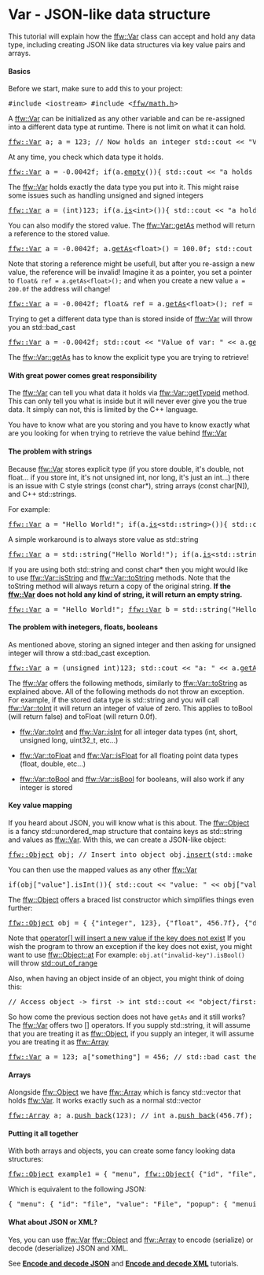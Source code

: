 Var - JSON-like data structure
=================

This tutorial will explain how the [ffw::Var](ffw_Var.html) class can accept and hold any data type, including creating JSON like data structures via key value pairs and arrays.

#### Basics


Before we start, make sure to add this to your project:


<pre><div class="lang-cpp" style="white-space: nowrap;"><span class="hljs-meta-keyword">#include &lt;iostream&gt;</span><span class="hljs-normal"></span>
<span class="hljs-normal"></span><span class="hljs-meta-keyword">#include &lt;<a href="">ffw/math.h</a>&gt;</span>
</div></pre>



A [ffw::Var](ffw_Var.html) can be initialized as any other variable and can be re-assigned into a different data type at runtime. There is not limit on what it can hold.


<pre><div class="lang-cpp" style="white-space: nowrap;"><span class="hljs-normal"><a href="ffw_Var.html">ffw::Var</a> a;</span>
<span class="hljs-normal">a = 123; </span>
<span class="hljs-normal"></span><span class="hljs-comment">// Now holds an integer</span><span class="hljs-normal"></span>
<span class="hljs-normal"></span>
<span class="hljs-normal">std::cout &lt;&lt; </span><span class="hljs-string">"Value of var: "</span><span class="hljs-normal"> &lt;&lt; a.<a href="ffw_Var.html#1be6ba0e">getAs</a>&lt;</span><span class="hljs-title">int</span><span class="hljs-normal">&gt;() &lt;&lt; std::endl;</span>
<span class="hljs-normal"></span><span class="hljs-comment">// prints: "Value of var: 123"</span><span class="hljs-normal"></span>
<span class="hljs-normal"></span>
<span class="hljs-normal">a = -0.0042f;</span>
<span class="hljs-normal"></span><span class="hljs-comment">// Now holds a float</span><span class="hljs-normal"></span>
<span class="hljs-normal"></span>
<span class="hljs-normal">std::cout &lt;&lt; </span><span class="hljs-string">"Value of var: "</span><span class="hljs-normal"> &lt;&lt; a.<a href="ffw_Var.html#1be6ba0e">getAs</a>&lt;</span><span class="hljs-title">float</span><span class="hljs-normal">&gt;() &lt;&lt; std::endl;</span>
<span class="hljs-normal"></span><span class="hljs-comment">// Prints: "Value of var: -0.0042"</span>
</div></pre>



At any time, you check which data type it holds.


<pre><div class="lang-cpp" style="white-space: nowrap;"><span class="hljs-normal"><a href="ffw_Var.html">ffw::Var</a> a = -0.0042f;</span>
<span class="hljs-normal"></span>
<span class="hljs-normal"></span><span class="hljs-keyword">if</span><span class="hljs-normal">(a.<a href="ffw_Var.html#b1a50abb">empty</a>())&#123;</span>
<span class="hljs-normal">  std::cout &lt;&lt; </span><span class="hljs-string">"a holds nothing!"</span><span class="hljs-normal"> &lt;&lt; std::endl;</span>
<span class="hljs-normal">&#125;</span>
<span class="hljs-normal"></span><span class="hljs-keyword">else</span><span class="hljs-normal"> </span><span class="hljs-keyword">if</span><span class="hljs-normal">(a.<a href="ffw_Var.html#2e070581">is</a>&lt;</span><span class="hljs-title">int</span><span class="hljs-normal">&gt;())&#123;</span>
<span class="hljs-normal">  std::cout &lt;&lt; </span><span class="hljs-string">"a holds an integer!"</span><span class="hljs-normal"> &lt;&lt; std::endl;</span>
<span class="hljs-normal">&#125;</span>
<span class="hljs-normal"></span><span class="hljs-keyword">else</span><span class="hljs-normal"> </span><span class="hljs-keyword">if</span><span class="hljs-normal">(a.<a href="ffw_Var.html#2e070581">is</a>&lt;</span><span class="hljs-title">float</span><span class="hljs-normal">&gt;())&#123;</span>
<span class="hljs-normal">  std::cout &lt;&lt; </span><span class="hljs-string">"a holds a float!"</span><span class="hljs-normal"> &lt;&lt; std::endl;</span>
<span class="hljs-normal">&#125;</span>
<span class="hljs-normal"></span><span class="hljs-keyword">else</span><span class="hljs-normal"> </span><span class="hljs-keyword">if</span><span class="hljs-normal">(a.<a href="ffw_Var.html#2e070581">is</a>&lt;</span><span class="hljs-title">char</span><span class="hljs-normal">&gt;())&#123;</span>
<span class="hljs-normal">  std::cout &lt;&lt; </span><span class="hljs-string">"a holds a char!"</span><span class="hljs-normal"> &lt;&lt; std::endl;</span>
<span class="hljs-normal">&#125;</span>
<span class="hljs-normal"></span><span class="hljs-comment">// Prints: "a holds a float!"</span>
</div></pre>



The [ffw::Var](ffw_Var.html) holds exactly the data type you put into it. This might raise some issues such as handling unsigned and signed integers


<pre><div class="lang-cpp" style="white-space: nowrap;"><span class="hljs-normal"><a href="ffw_Var.html">ffw::Var</a> a = (int)123;</span>
<span class="hljs-normal"></span>
<span class="hljs-normal"></span><span class="hljs-keyword">if</span><span class="hljs-normal">(a.<a href="ffw_Var.html#2e070581">is</a>&lt;</span><span class="hljs-title">int</span><span class="hljs-normal">&gt;())&#123;</span>
<span class="hljs-normal">  std::cout &lt;&lt; </span><span class="hljs-string">"a holds an signed integer!"</span><span class="hljs-normal"> &lt;&lt; std::endl;</span>
<span class="hljs-normal">&#125; </span>
<span class="hljs-normal"></span><span class="hljs-keyword">else</span><span class="hljs-normal"> </span><span class="hljs-keyword">if</span><span class="hljs-normal">(a.<a href="ffw_Var.html#2e070581">is</a>&lt;</span><span class="hljs-title">unsigned</span><span class="hljs-normal"> </span><span class="hljs-title">int</span><span class="hljs-normal">&gt;())&#123;</span>
<span class="hljs-normal">  std::cout &lt;&lt; </span><span class="hljs-string">"a holds an unsigned integer!"</span><span class="hljs-normal"> &lt;&lt; std::endl;</span>
<span class="hljs-normal">&#125;</span>
<span class="hljs-normal"></span><span class="hljs-comment">// Prints: "a holds an signed integer!"</span><span class="hljs-normal"></span>
<span class="hljs-normal"></span>
<span class="hljs-normal">a = (</span><span class="hljs-title">unsigned</span><span class="hljs-normal"> int)123;</span>
<span class="hljs-normal"></span>
<span class="hljs-normal"></span><span class="hljs-keyword">if</span><span class="hljs-normal">(a.<a href="ffw_Var.html#2e070581">is</a>&lt;</span><span class="hljs-title">int</span><span class="hljs-normal">&gt;())&#123;</span>
<span class="hljs-normal">  std::cout &lt;&lt; </span><span class="hljs-string">"a holds an signed integer!"</span><span class="hljs-normal"> &lt;&lt; std::endl;</span>
<span class="hljs-normal">&#125; </span>
<span class="hljs-normal"></span><span class="hljs-keyword">else</span><span class="hljs-normal"> </span><span class="hljs-keyword">if</span><span class="hljs-normal">(a.<a href="ffw_Var.html#2e070581">is</a>&lt;</span><span class="hljs-title">unsigned</span><span class="hljs-normal"> </span><span class="hljs-title">int</span><span class="hljs-normal">&gt;())&#123;</span>
<span class="hljs-normal">  std::cout &lt;&lt; </span><span class="hljs-string">"a holds an unsigned integer!"</span><span class="hljs-normal"> &lt;&lt; std::endl;</span>
<span class="hljs-normal">&#125;</span>
<span class="hljs-normal"></span><span class="hljs-comment">// Prints: "a holds an unsigned integer!"</span>
</div></pre>



You can also modify the stored value. The [ffw::Var::getAs](ffw_Var.html#1be6ba0e) method will return a reference to the stored value.


<pre><div class="lang-cpp" style="white-space: nowrap;"><span class="hljs-normal"><a href="ffw_Var.html">ffw::Var</a> a = -0.0042f;</span>
<span class="hljs-normal"></span>
<span class="hljs-normal">a.<a href="ffw_Var.html#1be6ba0e">getAs</a>&lt;</span><span class="hljs-title">float</span><span class="hljs-normal">&gt;() = 100.0f;</span>
<span class="hljs-normal"></span>
<span class="hljs-normal">std::cout &lt;&lt; </span><span class="hljs-string">"Value of var: "</span><span class="hljs-normal"> &lt;&lt; a.<a href="ffw_Var.html#1be6ba0e">getAs</a>&lt;</span><span class="hljs-title">float</span><span class="hljs-normal">&gt;() &lt;&lt; std::endl;</span>
<span class="hljs-normal"></span><span class="hljs-comment">// Prints: "Value of var: 100"</span>
</div></pre>



Note that storing a reference might be usefull, but after you re-assign a new value, the reference will be invalid! Imagine it as a pointer, you set a pointer to `float& ref = a.getAs<float>();` and when you create a new value `a = 200.0f` the address will change!


<pre><div class="lang-cpp" style="white-space: nowrap;"><span class="hljs-normal"><a href="ffw_Var.html">ffw::Var</a> a = -0.0042f;</span>
<span class="hljs-normal"></span>
<span class="hljs-normal"></span><span class="hljs-title">float</span><span class="hljs-normal">&amp; ref = a.<a href="ffw_Var.html#1be6ba0e">getAs</a>&lt;</span><span class="hljs-title">float</span><span class="hljs-normal">&gt;();</span>
<span class="hljs-normal">ref = 100.0f;</span>
<span class="hljs-normal"></span>
<span class="hljs-normal">std::cout &lt;&lt; </span><span class="hljs-string">"Value of var: "</span><span class="hljs-normal"> &lt;&lt; a.<a href="ffw_Var.html#1be6ba0e">getAs</a>&lt;</span><span class="hljs-title">float</span><span class="hljs-normal">&gt;() &lt;&lt; std::endl;</span>
<span class="hljs-normal"></span><span class="hljs-comment">// Prints: "Value of var: 100"</span><span class="hljs-normal"></span>
<span class="hljs-normal"></span>
<span class="hljs-normal">a = 200.0f;</span>
<span class="hljs-normal"></span><span class="hljs-comment">// New float assigned to a, the old one is gone forever!</span><span class="hljs-normal"></span>
<span class="hljs-normal"></span>
<span class="hljs-normal">ref = 100.0f;</span>
<span class="hljs-normal"></span><span class="hljs-comment">// Will result in undefined behaviour!</span><span class="hljs-normal"></span>
<span class="hljs-normal"></span><span class="hljs-comment">// Prefer to access the value via a.getAs&lt;float&gt;()</span>
</div></pre>



Trying to get a different data type than is stored inside of [ffw::Var](ffw_Var.html) will throw you an std::bad_cast


<pre><div class="lang-cpp" style="white-space: nowrap;"><span class="hljs-normal"><a href="ffw_Var.html">ffw::Var</a> a = -0.0042f;</span>
<span class="hljs-normal"></span>
<span class="hljs-normal">std::cout &lt;&lt; </span><span class="hljs-string">"Value of var: "</span><span class="hljs-normal"> &lt;&lt; a.<a href="ffw_Var.html#1be6ba0e">getAs</a>&lt;</span><span class="hljs-title">float</span><span class="hljs-normal">&gt;() &lt;&lt; std::endl;</span>
<span class="hljs-normal"></span><span class="hljs-comment">// OK Prints: "Value of var: 100"</span><span class="hljs-normal"></span>
<span class="hljs-normal"></span>
<span class="hljs-normal">std::cout &lt;&lt; </span><span class="hljs-string">"Value of var: "</span><span class="hljs-normal"> &lt;&lt; a.<a href="ffw_Var.html#1be6ba0e">getAs</a>&lt;</span><span class="hljs-title">int</span><span class="hljs-normal">&gt;() &lt;&lt; std::endl;</span>
<span class="hljs-normal"></span><span class="hljs-comment">// ERROR: std::bad_cast</span>
</div></pre>



The [ffw::Var::getAs](ffw_Var.html#1be6ba0e) has to know the explicit type you are trying to retrieve!

#### With great power comes great responsibility


The [ffw::Var](ffw_Var.html) can tell you what data it holds via [ffw::Var::getTypeid](ffw_Var.html#faa85b7e) method. This can only tell you what is inside but it will never ever give you the true data. It simply can not, this is limited by the C++ language.

You have to know what are you storing and you have to know exactly what are you looking for when trying to retrieve the value behind [ffw::Var](ffw_Var.html)

#### The problem with strings


Because [ffw::Var](ffw_Var.html) stores explicit type (if you store double, it's double, not float... if you store int, it's not unsigned int, nor long, it's just an int...) there is an issue with C style strings (const char*), string arrays (const char[N]), and C++ std::strings.

For example:


<pre><div class="lang-cpp" style="white-space: nowrap;"><span class="hljs-normal"><a href="ffw_Var.html">ffw::Var</a> a = </span><span class="hljs-string">"Hello World!"</span><span class="hljs-normal">;</span>
<span class="hljs-normal"></span>
<span class="hljs-normal"></span><span class="hljs-keyword">if</span><span class="hljs-normal">(a.<a href="ffw_Var.html#2e070581">is</a>&lt;std::string&gt;())&#123;</span>
<span class="hljs-normal">  std::cout &lt;&lt; </span><span class="hljs-string">"a holds std::string!"</span><span class="hljs-normal"> &lt;&lt; std::endl;</span>
<span class="hljs-normal">&#125;</span>
<span class="hljs-normal"></span><span class="hljs-keyword">else</span><span class="hljs-normal"> </span><span class="hljs-keyword">if</span><span class="hljs-normal">(a.<a href="ffw_Var.html#2e070581">is</a>&lt;</span><span class="hljs-keyword">const</span><span class="hljs-normal"> </span><span class="hljs-title">char</span><span class="hljs-normal">*&gt;())&#123;</span>
<span class="hljs-normal">  std::cout &lt;&lt; </span><span class="hljs-string">"a holds const char*!"</span><span class="hljs-normal"> &lt;&lt; std::endl;</span>
<span class="hljs-normal">&#125;</span>
<span class="hljs-normal"></span><span class="hljs-comment">// Prints: "a holds const char*!"</span>
</div></pre>



A simple workaround is to always store value as std::string


<pre><div class="lang-cpp" style="white-space: nowrap;"><span class="hljs-normal"><a href="ffw_Var.html">ffw::Var</a> a = std::string(</span><span class="hljs-string">"Hello World!"</span><span class="hljs-normal">);</span>
<span class="hljs-normal"></span>
<span class="hljs-normal"></span><span class="hljs-keyword">if</span><span class="hljs-normal">(a.<a href="ffw_Var.html#2e070581">is</a>&lt;std::string&gt;())&#123;</span>
<span class="hljs-normal">  std::cout &lt;&lt; </span><span class="hljs-string">"a holds std::string!"</span><span class="hljs-normal"> &lt;&lt; std::endl;</span>
<span class="hljs-normal">&#125;</span>
<span class="hljs-normal"></span><span class="hljs-keyword">else</span><span class="hljs-normal"> </span><span class="hljs-keyword">if</span><span class="hljs-normal">(a.<a href="ffw_Var.html#2e070581">is</a>&lt;</span><span class="hljs-keyword">const</span><span class="hljs-normal"> </span><span class="hljs-title">char</span><span class="hljs-normal">*&gt;())&#123;</span>
<span class="hljs-normal">  std::cout &lt;&lt; </span><span class="hljs-string">"a holds const char*!"</span><span class="hljs-normal"> &lt;&lt; std::endl;</span>
<span class="hljs-normal">&#125;</span>
<span class="hljs-normal"></span><span class="hljs-comment">// Prints: "a holds std::string!"</span>
</div></pre>



If you are using both std::string and const char* then you might would like to use [ffw::Var::isString](ffw_Var.html#f587f1a0) and [ffw::Var::toString](ffw_Var.html#1804ed51) methods. Note that the toString method will always return a copy of the original string. **If the [ffw::Var](ffw_Var.html) does not hold any kind of string, it will return an empty string.**


<pre><div class="lang-cpp" style="white-space: nowrap;"><span class="hljs-normal"><a href="ffw_Var.html">ffw::Var</a> a = </span><span class="hljs-string">"Hello World!"</span><span class="hljs-normal">;</span>
<span class="hljs-normal"><a href="ffw_Var.html">ffw::Var</a> b = std::string(</span><span class="hljs-string">"Hello World!"</span><span class="hljs-normal">);</span>
<span class="hljs-normal"></span>
<span class="hljs-normal"></span><span class="hljs-comment">// Always true, even though they are different data types</span><span class="hljs-normal"></span>
<span class="hljs-normal"></span><span class="hljs-keyword">if</span><span class="hljs-normal">(a.<a href="ffw_Var.html#f587f1a0">isString</a>() &amp;&amp; b.<a href="ffw_Var.html#f587f1a0">isString</a>())&#123;</span>
<span class="hljs-normal">  std::cout &lt;&lt; </span><span class="hljs-string">"a and b are strings!"</span><span class="hljs-normal"> &lt;&lt; std::endl;</span>
<span class="hljs-normal">  std::cout &lt;&lt; </span><span class="hljs-string">"a: "</span><span class="hljs-normal"> &lt;&lt; a.<a href="ffw_Var.html#1804ed51">toString</a>() &lt;&lt; </span><span class="hljs-string">" b: "</span><span class="hljs-normal"> &lt;&lt; b.<a href="ffw_Var.html#1804ed51">toString</a>() &lt;&lt; std::endl;</span>
<span class="hljs-normal">&#125;</span>
<span class="hljs-normal"></span>
<span class="hljs-normal"></span><span class="hljs-comment">// Prints: "a: Hello World! b: Hello World!"</span>
</div></pre>



#### The problem with inetegers, floats, booleans


As mentioned above, storing an signed integer and then asking for unsigned integer will throw a std::bad_cast exception.


<pre><div class="lang-cpp" style="white-space: nowrap;"><span class="hljs-normal"><a href="ffw_Var.html">ffw::Var</a> a = (</span><span class="hljs-title">unsigned</span><span class="hljs-normal"> int)123;</span>
<span class="hljs-normal"></span>
<span class="hljs-normal">std::cout &lt;&lt; </span><span class="hljs-string">"a: "</span><span class="hljs-normal"> &lt;&lt; a.<a href="ffw_Var.html#1be6ba0e">getAs</a>&lt;</span><span class="hljs-title">int</span><span class="hljs-normal">&gt;() &lt;&lt; std::endl; </span><span class="hljs-comment">// Error! std::bad_cast</span><span class="hljs-normal"></span>
<span class="hljs-normal">std::cout &lt;&lt; </span><span class="hljs-string">"a: "</span><span class="hljs-normal"> &lt;&lt; a.<a href="ffw_Var.html#1be6ba0e">getAs</a>&lt;</span><span class="hljs-title">unsigned</span><span class="hljs-normal"> </span><span class="hljs-title">int</span><span class="hljs-normal">&gt;() &lt;&lt; std::endl; </span><span class="hljs-comment">// OK!</span>
</div></pre>



The [ffw::Var](ffw_Var.html) offers the following methods, similarly to [ffw::Var::toString](ffw_Var.html#1804ed51) as explained above. All of the following methods do not throw an exception. For example, if the stored data type is std::string and you will call [ffw::Var::toInt](ffw_Var.html#4321ba77) it will return an integer of value of zero. This applies to toBool (will return false) and toFloat (will return 0.0f).


* [ffw::Var::toInt](ffw_Var.html#4321ba77) and [ffw::Var::isInt](ffw_Var.html#95faec1d) for all integer data types (int, short, unsigned long, uint32_t, etc...)

* [ffw::Var::toFloat](ffw_Var.html#5d2999ad) and [ffw::Var::isFloat](ffw_Var.html#5bc85c4d) for all floating point data types (float, double, etc...)

* [ffw::Var::toBool](ffw_Var.html#70753066) and [ffw::Var::isBool](ffw_Var.html#8b978a46) for booleans, will also work if any integer is stored




#### Key value mapping


If you heard about JSON, you will know what is this about. The [ffw::Object](ffw_Object.html) is a fancy std::unordered_map structure that contains keys as std::string and values as [ffw::Var](ffw_Var.html). With this, we can create a JSON-like object:


<pre><div class="lang-cpp" style="white-space: nowrap;"><span class="hljs-normal"><a href="ffw_Object.html">ffw::Object</a> obj;</span>
<span class="hljs-normal"></span>
<span class="hljs-normal"></span><span class="hljs-comment">// Insert into object</span><span class="hljs-normal"></span>
<span class="hljs-normal">obj.<a href="ffw_Object.html#dc1d6d5e">insert</a>(std::make_pair(</span><span class="hljs-string">"value"</span><span class="hljs-normal">, 123));</span>
<span class="hljs-normal"></span>
<span class="hljs-normal"></span><span class="hljs-comment">// This works as well</span><span class="hljs-normal"></span>
<span class="hljs-normal"></span><span class="hljs-comment">// The operator [] will insert a new key pair if the key does not exist</span><span class="hljs-normal"></span>
<span class="hljs-normal">obj[</span><span class="hljs-string">"boolean"</span><span class="hljs-normal">] = </span><span class="hljs-keyword">true</span><span class="hljs-normal">;</span>
<span class="hljs-normal"></span>
<span class="hljs-normal">obj.<a href="ffw_Object.html#49739af4">has_key</a>(</span><span class="hljs-string">"boolean"</span><span class="hljs-normal">); </span><span class="hljs-comment">// Returns true</span>
</div></pre>



You can then use the mapped values as any other [ffw::Var](ffw_Var.html)


<pre><div class="lang-cpp" style="white-space: nowrap;"><span class="hljs-keyword">if</span><span class="hljs-normal">(obj[</span><span class="hljs-string">"value"</span><span class="hljs-normal">].isInt())&#123;</span>
<span class="hljs-normal">  std::cout &lt;&lt; </span><span class="hljs-string">"value: "</span><span class="hljs-normal"> &lt;&lt; obj[</span><span class="hljs-string">"value"</span><span class="hljs-normal">].toInt() &lt;&lt; std::endl;</span>
<span class="hljs-normal">  </span><span class="hljs-comment">// obj["value"].getAs&lt;int&gt;() also works</span><span class="hljs-normal"></span>
<span class="hljs-normal">&#125;</span>
<span class="hljs-normal"></span><span class="hljs-keyword">if</span><span class="hljs-normal">(obj[</span><span class="hljs-string">"boolean"</span><span class="hljs-normal">].isBool())&#123;</span>
<span class="hljs-normal">  std::cout &lt;&lt; </span><span class="hljs-string">"boolean: "</span><span class="hljs-normal"> &lt;&lt; obj[</span><span class="hljs-string">"value"</span><span class="hljs-normal">].toBool() &lt;&lt; std::endl;</span>
<span class="hljs-normal">  </span><span class="hljs-comment">// obj["value"].getAs&lt;bool&gt;() also works</span><span class="hljs-normal"></span>
<span class="hljs-normal">&#125;</span>
<span class="hljs-normal"></span><span class="hljs-comment">// Prints: "value: 123"</span><span class="hljs-normal"></span>
<span class="hljs-normal"></span><span class="hljs-comment">//         "boolean: 1"</span>
</div></pre>



The [ffw::Object](ffw_Object.html) offers a braced list constructor which simplifies things even further:


<pre><div class="lang-cpp" style="white-space: nowrap;"><span class="hljs-normal"><a href="ffw_Object.html">ffw::Object</a> obj = &#123;</span>
<span class="hljs-normal">  &#123;</span><span class="hljs-string">"integer"</span><span class="hljs-normal">, 123&#125;,</span>
<span class="hljs-normal">  &#123;</span><span class="hljs-string">"float"</span><span class="hljs-normal">, 456.7f&#125;,</span>
<span class="hljs-normal">  &#123;</span><span class="hljs-string">"double"</span><span class="hljs-normal">, 456.7&#125;,</span>
<span class="hljs-normal">  &#123;</span><span class="hljs-string">"boolean"</span><span class="hljs-normal">, </span><span class="hljs-keyword">true</span><span class="hljs-normal">&#125;,</span>
<span class="hljs-normal">  &#123;</span><span class="hljs-string">"object"</span><span class="hljs-normal">, <a href="ffw_Object.html">ffw::Object</a> </span>
<span class="hljs-normal">    &#123;</span>
<span class="hljs-normal">      &#123;</span><span class="hljs-string">"first"</span><span class="hljs-normal">, 10&#125;,</span>
<span class="hljs-normal">      &#123;</span><span class="hljs-string">"second"</span><span class="hljs-normal">, 20&#125;</span>
<span class="hljs-normal">    &#125;</span>
<span class="hljs-normal">  &#125;</span>
<span class="hljs-normal">&#125;;</span>
<span class="hljs-normal"></span>
<span class="hljs-normal"></span><span class="hljs-comment">// Access object -&gt; first -&gt; int</span><span class="hljs-normal"></span>
<span class="hljs-normal">std::cout &lt;&lt; </span><span class="hljs-string">"object/first: "</span><span class="hljs-normal"> &lt;&lt; obj[</span><span class="hljs-string">"object"</span><span class="hljs-normal">][</span><span class="hljs-string">"first"</span><span class="hljs-normal">].toInt() &lt;&lt; std::endl;</span>
<span class="hljs-normal"></span><span class="hljs-comment">// Prints "object/first: 10"</span><span class="hljs-normal"></span>
<span class="hljs-normal"></span>
<span class="hljs-normal">std::cout &lt;&lt; </span><span class="hljs-string">"object/invalid: "</span><span class="hljs-normal"> &lt;&lt; obj[</span><span class="hljs-string">"object"</span><span class="hljs-normal">][</span><span class="hljs-string">"invalid"</span><span class="hljs-normal">].toInt() &lt;&lt; std::endl;</span>
<span class="hljs-normal"></span><span class="hljs-comment">// Prints "object/first: 0"</span><span class="hljs-normal"></span>
<span class="hljs-normal"></span><span class="hljs-comment">// Why zero ? Because operator [] creates a new empty value, so the following:</span><span class="hljs-normal"></span>
<span class="hljs-normal">std::cout &lt;&lt; </span><span class="hljs-string">"object/new: "</span><span class="hljs-normal"> &lt;&lt; obj[</span><span class="hljs-string">"object"</span><span class="hljs-normal">][</span><span class="hljs-string">"new"</span><span class="hljs-normal">].<a href="ffw_Object.html#ac7b4816">empty</a>() &lt;&lt; std::endl;</span>
<span class="hljs-normal"></span><span class="hljs-comment">// Prints "object/new: 1"</span>
</div></pre>



Note that [operator[] will insert a new value if the key does not exist](http://en.cppreference.com/w/cpp/container/unordered_map/operator_at) If you wish the program to throw an exception if the key does not exist, you might want to use [ffw::Object::at](ffw_Object.html#a7ec28a3) For example: `obj.at("invalid-key").isBool()` will throw [std::out_of_range](http://en.cppreference.com/w/cpp/error/out_of_range)

Also, when having an object inside of an object, you might think of doing this:


<pre><div class="lang-cpp" style="white-space: nowrap;"><span class="hljs-comment">// Access object -&gt; first -&gt; int</span><span class="hljs-normal"></span>
<span class="hljs-normal">std::cout &lt;&lt; </span><span class="hljs-string">"object/first: "</span><span class="hljs-normal"> &lt;&lt; </span>
<span class="hljs-normal">  obj[</span><span class="hljs-string">"object"</span><span class="hljs-normal">].getAs&lt;<a href="ffw_Object.html">ffw::Object</a>&gt;()[</span><span class="hljs-string">"first"</span><span class="hljs-normal">].toInt()</span>
<span class="hljs-normal">  &lt;&lt; std::endl;</span>
<span class="hljs-normal"></span><span class="hljs-comment">// Prints "object/first: 10"</span>
</div></pre>



So how come the previous section does not have `getAs` and it still works? The [ffw::Var](ffw_Var.html) offers two [] operators. If you supply std::string, it will assume that you are treating it as [ffw::Object](ffw_Object.html), if you supply an integer, it will assume you are treating it as [ffw::Array](ffw_Array.html)


<pre><div class="lang-cpp" style="white-space: nowrap;"><span class="hljs-normal"><a href="ffw_Var.html">ffw::Var</a> a = 123;</span>
<span class="hljs-normal">a[</span><span class="hljs-string">"something"</span><span class="hljs-normal">] = 456; </span><span class="hljs-comment">// std::bad_cast the a is not an object</span><span class="hljs-normal"></span>
<span class="hljs-normal"></span>
<span class="hljs-normal">a = <a href="ffw_Object.html">ffw::Object</a>();</span>
<span class="hljs-normal"></span>
<span class="hljs-normal"></span><span class="hljs-comment">// Both are exactly same:</span><span class="hljs-normal"></span>
<span class="hljs-normal">a[</span><span class="hljs-string">"something"</span><span class="hljs-normal">] = 456; </span><span class="hljs-comment">// OK new value inserted</span><span class="hljs-normal"></span>
<span class="hljs-normal">a.<a href="ffw_Var.html#1be6ba0e">getAs</a>&lt;<a href="ffw_Object.html">ffw::Object</a>&gt;()[</span><span class="hljs-string">"something"</span><span class="hljs-normal">] = 456; </span><span class="hljs-comment">// Also OK value modyfied</span><span class="hljs-normal"></span>
<span class="hljs-normal"></span>
<span class="hljs-normal">a[0] = 456; </span><span class="hljs-comment">// std::bad_cast the a is not an Array</span><span class="hljs-normal"></span>
<span class="hljs-normal"></span>
<span class="hljs-normal">a = <a href="ffw_Array.html">ffw::Array</a>();</span>
<span class="hljs-normal">a[0] = 456; </span><span class="hljs-comment">// Segmentation fault, array is empty!</span><span class="hljs-normal"></span>
<span class="hljs-normal">a.push_back(123);</span>
<span class="hljs-normal">a[0] = 456; </span><span class="hljs-comment">// OK!</span><span class="hljs-normal"></span>
<span class="hljs-normal">a.getAs&lt;<a href="ffw_Array.html">ffw::Array</a>&gt;()[0] = 456; </span><span class="hljs-comment">// OK!</span>
</div></pre>



#### Arrays


Alongside [ffw::Object](ffw_Object.html) we have [ffw::Array](ffw_Array.html) which is fancy std::vector that holds [ffw::Var](ffw_Var.html). It works exactly such as a normal std::vector


<pre><div class="lang-cpp" style="white-space: nowrap;"><span class="hljs-normal"><a href="ffw_Array.html">ffw::Array</a> a;</span>
<span class="hljs-normal">a.<a href="ffw_Array.html#805fb16c">push_back</a>(123); </span><span class="hljs-comment">// int</span><span class="hljs-normal"></span>
<span class="hljs-normal">a.<a href="ffw_Array.html#805fb16c">push_back</a>(456.7f); </span><span class="hljs-comment">// float</span><span class="hljs-normal"></span>
<span class="hljs-normal">a.<a href="ffw_Array.html#805fb16c">push_back</a>(456.7); </span><span class="hljs-comment">// double</span><span class="hljs-normal"></span>
<span class="hljs-normal">a.<a href="ffw_Array.html#805fb16c">push_back</a>(<a href="ffw_Array.html">ffw::Array</a>&#123;10, 20, 30&#125;); </span><span class="hljs-comment">// array of 3 ints</span><span class="hljs-normal"></span>
<span class="hljs-normal">a.<a href="ffw_Array.html#805fb16c">push_back</a>(</span><span class="hljs-keyword">true</span><span class="hljs-normal">); </span><span class="hljs-comment">// bool</span><span class="hljs-normal"></span>
<span class="hljs-normal"></span>
<span class="hljs-normal">std::cout &lt;&lt; </span><span class="hljs-string">"int: "</span><span class="hljs-normal"> &lt;&lt; a[0].toInt() &lt;&lt; std::endl;</span>
<span class="hljs-normal">std::cout &lt;&lt; </span><span class="hljs-string">"float: "</span><span class="hljs-normal"> &lt;&lt; a[1].toFloat() &lt;&lt; std::endl;</span>
<span class="hljs-normal">std::cout &lt;&lt; </span><span class="hljs-string">"double: "</span><span class="hljs-normal"> &lt;&lt; a[2].getAs&lt;</span><span class="hljs-title">double</span><span class="hljs-normal">&gt;() &lt;&lt; std::endl;</span>
<span class="hljs-normal">std::cout &lt;&lt; </span><span class="hljs-string">"array: "</span><span class="hljs-normal"> &lt;&lt; </span>
<span class="hljs-normal">  a[3][0].toInt() &lt;&lt; </span><span class="hljs-string">", "</span><span class="hljs-normal"> &lt;&lt; </span>
<span class="hljs-normal">  a[3][1].toInt() &lt;&lt; </span><span class="hljs-string">", "</span><span class="hljs-normal"> &lt;&lt;</span>
<span class="hljs-normal">  a[3][2].toInt() &lt;&lt; std::endl;</span>
<span class="hljs-normal">std::cout &lt;&lt; </span><span class="hljs-string">"bool: "</span><span class="hljs-normal"> &lt;&lt; a[4].toBool() &lt;&lt; std::endl;</span>
<span class="hljs-normal"></span><span class="hljs-comment">// Prints: "int: 123"</span><span class="hljs-normal"></span>
<span class="hljs-normal"></span><span class="hljs-comment">//         "float: 456.7"</span><span class="hljs-normal"></span>
<span class="hljs-normal"></span><span class="hljs-comment">//         "double: 456.7"</span><span class="hljs-normal"></span>
<span class="hljs-normal"></span><span class="hljs-comment">//         "array: 10, 20, 30"</span><span class="hljs-normal"></span>
<span class="hljs-normal"></span><span class="hljs-comment">//         "bool: 1"</span>
</div></pre>



#### Putting it all together


With both arrays and objects, you can create some fancy looking data structures:


<pre><div class="lang-cpp" style="white-space: nowrap;"><span class="hljs-normal"><a href="ffw_Object.html">ffw::Object</a> example1 = &#123; </span>
<span class="hljs-normal">    </span><span class="hljs-string">"menu"</span><span class="hljs-normal">, <a href="ffw_Object.html">ffw::Object</a>&#123;</span>
<span class="hljs-normal">        &#123;</span><span class="hljs-string">"id"</span><span class="hljs-normal">, </span><span class="hljs-string">"file"</span><span class="hljs-normal">,&#125;,</span>
<span class="hljs-normal">        &#123;</span><span class="hljs-string">"value"</span><span class="hljs-normal">, </span><span class="hljs-string">"File"</span><span class="hljs-normal">,&#125;,</span>
<span class="hljs-normal">        &#123;</span><span class="hljs-string">"popup"</span><span class="hljs-normal">, <a href="ffw_Object.html">ffw::Object</a>&#123;</span>
<span class="hljs-normal">            &#123;</span><span class="hljs-string">"menuitem"</span><span class="hljs-normal">, <a href="ffw_Array.html">ffw::Array</a>&#123;</span>
<span class="hljs-normal">                <a href="ffw_Object.html">ffw::Object</a>&#123;&#123;</span><span class="hljs-string">"value"</span><span class="hljs-normal">, </span><span class="hljs-string">"New"</span><span class="hljs-normal">&#125;, &#123;</span><span class="hljs-string">"onclick"</span><span class="hljs-normal">, </span><span class="hljs-string">"CreateNewDoc()"</span><span class="hljs-normal">&#125;&#125;,</span>
<span class="hljs-normal">                <a href="ffw_Object.html">ffw::Object</a>&#123;&#123;</span><span class="hljs-string">"value"</span><span class="hljs-normal">, </span><span class="hljs-string">"Open"</span><span class="hljs-normal">&#125;, &#123;</span><span class="hljs-string">"onclick"</span><span class="hljs-normal">, </span><span class="hljs-string">"OpenDoc()"</span><span class="hljs-normal">&#125;&#125;,</span>
<span class="hljs-normal">                <a href="ffw_Object.html">ffw::Object</a>&#123;&#123;</span><span class="hljs-string">"value"</span><span class="hljs-normal">, </span><span class="hljs-string">"Close"</span><span class="hljs-normal">&#125;, &#123;</span><span class="hljs-string">"onclick"</span><span class="hljs-normal">, </span><span class="hljs-string">"CloseDoc()"</span><span class="hljs-normal">&#125;&#125;</span>
<span class="hljs-normal">            &#125;&#125;,</span>
<span class="hljs-normal">        &#125;&#125;,</span>
<span class="hljs-normal">    &#125; </span>
<span class="hljs-normal">&#125;;</span>
</div></pre>



Which is equivalent to the following JSON:


<pre><div class="lang-cpp" style="white-space: nowrap;"><span class="hljs-normal">&#123;</span>
<span class="hljs-normal">  "menu": &#123;</span>
<span class="hljs-normal">    "id": "file",</span>
<span class="hljs-normal">    "value": "File",</span>
<span class="hljs-normal">    "popup": &#123;</span>
<span class="hljs-normal">      "menuitem": [</span>
<span class="hljs-normal">        &#123;"value": "New", "onclick": "CreateNewDoc()"&#125;,</span>
<span class="hljs-normal">        &#123;"value": "Open", "onclick": "OpenDoc()"&#125;,</span>
<span class="hljs-normal">        &#123;"value": "Close", "onclick": "CloseDoc()"&#125;</span>
<span class="hljs-normal">      ]</span>
<span class="hljs-normal">    &#125;</span>
<span class="hljs-normal">  &#125;</span>
<span class="hljs-normal">&#125;</span>
</div></pre>



#### What about JSON or XML?


Yes, you can use [ffw::Var](ffw_Var.html) [ffw::Object](ffw_Object.html) and [ffw::Array](ffw_Array.html) to encode (serialize) or decode (deserialize) JSON and XML.

See **[Encode and decode JSON](md_doc_markdown_tutorial-json.html)** and **[Encode and decode XML](md_doc_markdown_tutorial-xml.html)** tutorials. 


